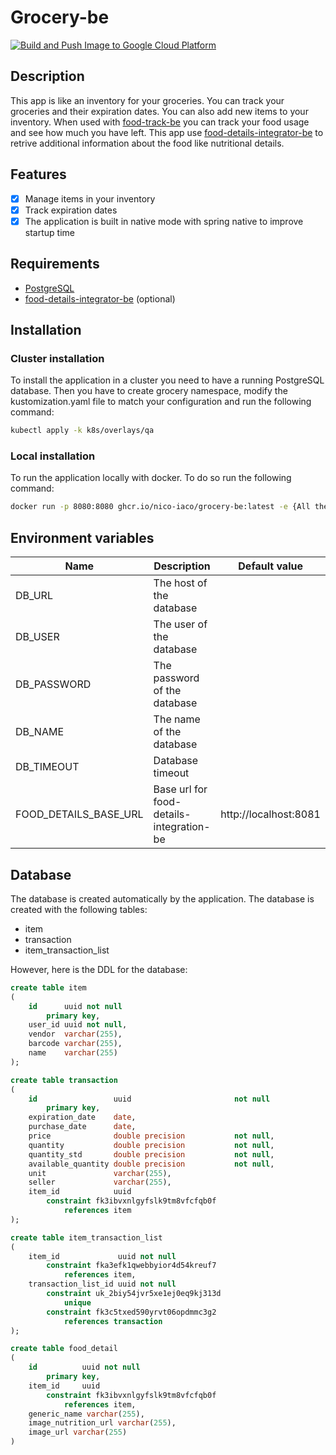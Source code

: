 # Grocery-be

[![Build and Push Image to Google Cloud Platform](https://github.com/nico-iaco/grocery-be/actions/workflows/gcp.yml/badge.svg)](https://github.com/nico-iaco/grocery-be/actions/workflows/gcp.yml)

## Description

This app is like an inventory for your groceries. You can track your groceries and their expiration dates. You can also add new items to your inventory.
When used with [food-track-be](https://github.com/nico-iaco/food-track-be) you can track your food usage and see how much you have left. 
This app use [food-details-integrator-be](https://github.com/nico-iaco/food-details-integrator-be) to retrive additional information about the food like nutritional details.

## Features

- [x] Manage items in your inventory
- [x] Track expiration dates
- [x] The application is built in native mode with spring native to improve startup time

## Requirements

- [PostgreSQL](https://www.postgresql.org/)
- [food-details-integrator-be](https://github.com/nico-iaco/food-details-integrator-be) (optional)

## Installation

### Cluster installation

To install the application in a cluster you need to have a running PostgreSQL database. Then you have to create grocery
namespace, modify the kustomization.yaml file to match your configuration and run the following command:

```bash
kubectl apply -k k8s/overlays/qa
```

### Local installation

To run the application locally with docker. To do so run the following command:

```bash
docker run -p 8080:8080 ghcr.io/nico-iaco/grocery-be:latest -e {All the environment variables}
```

## Environment variables

| Name                  | Description                              | Default value         |
|-----------------------|------------------------------------------|-----------------------|
| DB_URL                | The host of the database                 |                       |
| DB_USER               | The user of the database                 |                       |
| DB_PASSWORD           | The password of the database             |                       |
| DB_NAME               | The name of the database                 |                       |
| DB_TIMEOUT            | Database timeout                         |                       |
| FOOD_DETAILS_BASE_URL | Base url for food-details-integration-be | http://localhost:8081 |

## Database

The database is created automatically by the application. The database is created with the following tables:

- item
- transaction
- item_transaction_list

However, here is the DDL for the database:

```sql
create table item
(
    id      uuid not null
        primary key,
    user_id uuid not null,
    vendor  varchar(255),
    barcode varchar(255),
    name    varchar(255)
);

create table transaction
(
    id                 uuid                       not null
        primary key,
    expiration_date    date,
    purchase_date      date,
    price              double precision           not null,
    quantity           double precision           not null,
    quantity_std       double precision           not null,
    available_quantity double precision           not null,
    unit               varchar(255),
    seller             varchar(255),
    item_id            uuid
        constraint fk3ibvxnlgyfslk9tm8vfcfqb0f
            references item
);

create table item_transaction_list
(
    item_id             uuid not null
        constraint fka3efk1qwebbyior4d54kreuf7
            references item,
    transaction_list_id uuid not null
        constraint uk_2biy54jvr5xe1ej0eq9kj313d
            unique
        constraint fk3c5txed590yrvt06opdmmc3g2
            references transaction
);

create table food_detail
(
    id          uuid not null
        primary key,
    item_id     uuid
        constraint fk3ibvxnlgyfslk9tm8vfcfqb0f
            references item,
    generic_name varchar(255),
    image_nutrition_url varchar(255),
    image_url varchar(255)
)


```